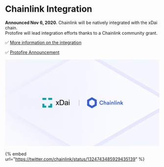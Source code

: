 # Chainlink Integration

**Announced Nov 6, 2020.** Chainlink will be natively integrated with the xDai chain.  
Protofire will lead integration efforts thanks to a Chainlink community grant.

✅ [More information on the integration](../../project-spotlights/chainlink.md)

✅ [Protofire Announcement](https://blog.chain.link/protofire-receives-a-chainlink-community-grant-for-an-integration-with-xdai/)

![](../../../.gitbook/assets/image%20%287%29.png)

{% embed url="https://twitter.com/chainlink/status/1324743485929435139" %}





